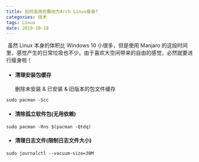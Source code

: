 ```yaml
---
title: 如何高效优雅地为Arch Linux瘦身?
categories: 技术
tags: Linux
date: 2019-10-18
---
```


​ 虽然 Linux 本身的体积比 Windows 10 小很多，但是使用 Manjaro 的这段时间里，感觉产生的日常垃圾也不少。由于喜欢大空间带来的自由的感觉，必然就要进行瘦身啦！

<!-- more -->

- #### 清理安装包缓存

  删除未安装 & 已安装 & 旧版本的包文件缓存

```shell
sudo pacman -Scc
```

- #### 清除孤立软件包(无用依赖)

```shell
sudo pacman -Rns $(pacman -Qtdq)
```

- #### 清理日志文件(限制日志文件大小)

```shell
sudo journalctl --vacuum-size=30M
```
